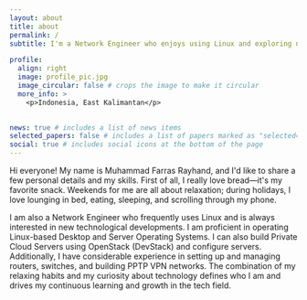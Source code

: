 ```yaml
---
layout: about
title: about
permalink: /
subtitle: I'm a Network Engineer who enjoys using Linux and exploring new technologies.

profile:
  align: right
  image: profile_pic.jpg
  image_circular: false # crops the image to make it circular
  more_info: >
    <p>Indonesia, East Kalimantan</p>
    

news: true # includes a list of news items
selected_papers: false # includes a list of papers marked as "selected={true}"
social: true # includes social icons at the bottom of the page
---
```


Hi everyone! My name is Muhammad Farras Rayhand, and I'd like to share a few personal details and my skills. First of all, I really love bread—it's my favorite snack. Weekends for me are all about relaxation; during holidays, I love lounging in bed, eating, sleeping, and scrolling through my phone.

I am also a Network Engineer who frequently uses Linux and is always interested in new technological developments. I am proficient in operating Linux-based Desktop and Server Operating Systems. I can also build Private Cloud Servers using OpenStack (DevStack) and configure servers. Additionally, I have considerable experience in setting up and managing routers, switches, and building PPTP VPN networks. The combination of my relaxing habits and my curiosity about technology defines who I am and drives my continuous learning and growth in the tech field.
